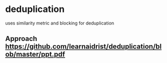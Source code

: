# deduplication
uses similarity metric and blocking for deduplication

## Approach https://github.com/learnaidrist/deduplication/blob/master/ppt.pdf
